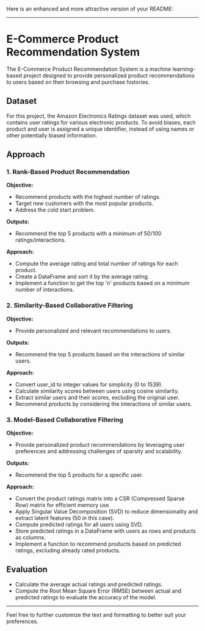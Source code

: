 Here is an enhanced and more attractive version of your README:

---

# E-Commerce Product Recommendation System

The E-Commerce Product Recommendation System is a machine learning-based project designed to provide personalized product recommendations to users based on their browsing and purchase histories.

## Dataset
For this project, the Amazon Electronics Ratings dataset was used, which contains user ratings for various electronic products. To avoid biases, each product and user is assigned a unique identifier, instead of using names or other potentially biased information.

## Approach

### 1. Rank-Based Product Recommendation
**Objective:**
- Recommend products with the highest number of ratings.
- Target new customers with the most popular products.
- Address the cold start problem.

**Outputs:**
- Recommend the top 5 products with a minimum of 50/100 ratings/interactions.

**Approach:**
- Compute the average rating and total number of ratings for each product.
- Create a DataFrame and sort it by the average rating.
- Implement a function to get the top 'n' products based on a minimum number of interactions.

### 2. Similarity-Based Collaborative Filtering
**Objective:**
- Provide personalized and relevant recommendations to users.

**Outputs:**
- Recommend the top 5 products based on the interactions of similar users.

**Approach:**
- Convert user_id to integer values for simplicity (0 to 1539).
- Calculate similarity scores between users using cosine similarity.
- Extract similar users and their scores, excluding the original user.
- Recommend products by considering the interactions of similar users.

### 3. Model-Based Collaborative Filtering
**Objective:**
- Provide personalized product recommendations by leveraging user preferences and addressing challenges of sparsity and scalability.

**Outputs:**
- Recommend the top 5 products for a specific user.

**Approach:**
- Convert the product ratings matrix into a CSR (Compressed Sparse Row) matrix for efficient memory use.
- Apply Singular Value Decomposition (SVD) to reduce dimensionality and extract latent features (50 in this case).
- Compute predicted ratings for all users using SVD.
- Store predicted ratings in a DataFrame with users as rows and products as columns.
- Implement a function to recommend products based on predicted ratings, excluding already rated products.

## Evaluation
- Calculate the average actual ratings and predicted ratings.
- Compute the Root Mean Square Error (RMSE) between actual and predicted ratings to evaluate the accuracy of the model.

---

Feel free to further customize the text and formatting to better suit your preferences.
